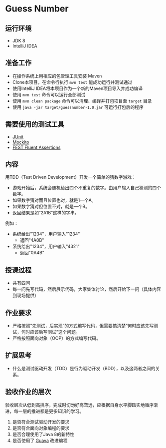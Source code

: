 # Guess Number

## 运行环境

- JDK 8
- IntelliJ IDEA

## 准备工作

- 在操作系统上用相应的包管理工具安装 Maven
- Clone本项目，在命令行执行 ```mvn test``` 能成功运行并测试通过
- 使用IntelliJ IDEA将本项目作为一个新的Maven项目导入并成功编译
- 使用 ```mvn test``` 命令可以运行全部测试
- 使用 ```mvn clean package``` 命令可以清理、编译并打包项目至 ```target``` 目录
- 使用 ```java -jar target/guessnumber-1.0.jar``` 可运行打包后的程序

## 需要使用的测试工具

- [JUnit](http://junit.org)
- [Mockito](https://code.google.com/p/mockito/)
- [FEST Fluent Assertions](https://github.com/alexruiz/fest-assert-2.x)

## 内容

用TDD（Test Driven Development）开发一个简单的猜数字游戏：

- 游戏开始后，系统会随机给出四个不重复的数字。由用户输入自己猜测的四个数字。
- 如果数字猜对而且位置也对，就是1一个A。
- 如果数字猜对但位置不对，就是一个B。
- 返回结果是如“2A1B”这样的字串。

例如：

- 系统给出"1234"，用户输入"1234"
  - 返回"4A0B"
- 系统给出"1234"，用户输入"4321"
  - 返回"0A4B"

## 授课过程

- 共有四问
- 每一问先写代码，然后展示代码，大家集体讨论，然后开始下一问（具体内容到现场提供）

## 作业要求

- 严格按照“先测试，后实现”的方式编写代码，但需要搞清楚“何时应该先写测试，何时应该后写测试”这个问题。
- 严格按照面向对象（OOP）的方式编写代码。

## 扩展思考

- 什么是测试驱动开发（TDD）是行为驱动开发（BDD），以及这两者之间的关系。

## 验收作业的层次

验收层次从低到高排序，完成时切勿好高骛远，应根据自身水平脚踏实地循序渐进，每一层的推进都是更多知识的学习。

1. 是否符合测试驱动开发的要求
2. 是否符合面向对象编程的要求
3. 是否合理使用了Java 8的新特性
4. 是否使用了 [Guava](https://code.google.com/p/guava-libraries/) 改进编程
